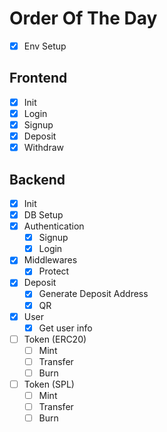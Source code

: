 # Order Of The Day

- [x] Env Setup

## Frontend

- [x] Init
- [x] Login
- [x] Signup
- [x] Deposit
- [x] Withdraw

## Backend

- [x] Init
- [x] DB Setup
- [x] Authentication
  - [x] Signup
  - [x] Login
- [x] Middlewares
  - [x] Protect
- [x] Deposit
  - [x] Generate Deposit Address
  - [x] QR
- [x] User
  - [x] Get user info
- [ ] Token (ERC20)
  - [ ] Mint
  - [ ] Transfer
  - [ ] Burn
- [ ] Token (SPL)
  - [ ] Mint
  - [ ] Transfer
  - [ ] Burn
